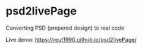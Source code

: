 # psd2livePage

Converting PSD (prepered design) to real code 

Live demo:
https://reut1990.github.io/psd2livePage/ 
